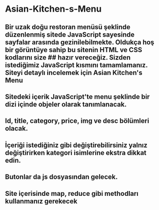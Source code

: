 # Asian-Kitchen-s-Menu
## Bir uzak doğu restoran menüsü şeklinde düzenlenmiş sitede JavaScript sayesinde sayfalar arasında gezinilebilmekte. Oldukça hoş bir görüntüye sahip bu sitenin HTML ve CSS kodlarını size ## hazır vereceğiz. Sizden istediğimiz JavaScript kısmını tamamlamanız. Siteyi detaylı incelemek için Asian Kitchen's Menu
## Sitedeki içerik JavaScript'te menu şeklinde bir dizi içinde objeler olarak tanımlanacak.
## Id, title, category, price, img ve desc bölümleri olacak.
## İçeriği istediğiniz gibi değiştirebilirsiniz yalnız değiştirirken kategori isimlerine ekstra dikkat edin.
## Butonlar da js dosyasından gelecek.
## Site içerisinde map, reduce gibi methodları kullanmanız gerekecek
